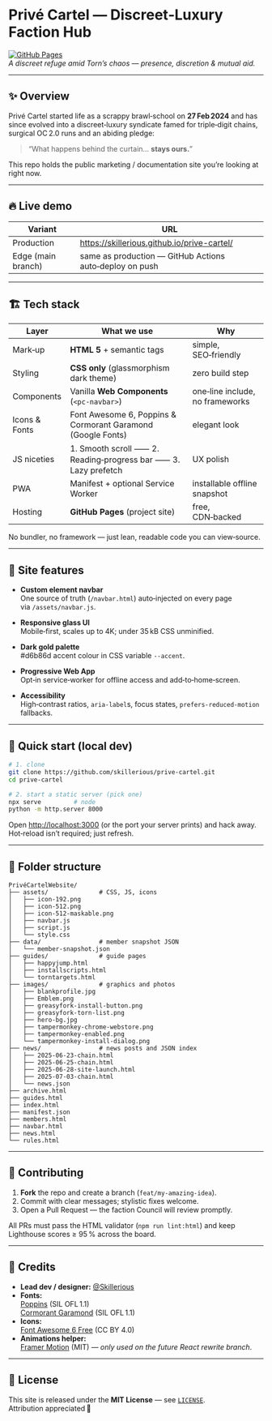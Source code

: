 # Privé Cartel — Discreet‑Luxury Faction Hub

[![GitHub Pages](https://img.shields.io/badge/%F0%9F%9A%80-live--site-purple?style=for-the-badge)](https://skillerious.github.io/prive-cartel/)  
*A discreet refuge amid Torn’s chaos — presence, discretion & mutual aid.*

---

## ✨ Overview
Privé Cartel started life as a scrappy brawl‑school on **27 Feb 2024** and has
since evolved into a discreet‑luxury syndicate famed for triple‑digit chains,
surgical OC 2.0 runs and an abiding pledge:

> “What happens behind the curtain… **stays ours.**”

This repo holds the public marketing / documentation site you’re looking at
right now.

---

## 🔥 Live demo

| Variant | URL |
|---------|-----|
| Production | <https://skillerious.github.io/prive-cartel/> |
| Edge (main branch) | same as production — GitHub Actions auto‑deploy on push |

---

## 🏗️  Tech stack

| Layer | What we use | Why |
|-------|-------------|-----|
| Mark‑up | **HTML 5** + semantic tags | simple, SEO‑friendly |
| Styling | **CSS only** (glassmorphism dark theme) | zero build step |
| Components | Vanilla **Web Components** (`<pc-navbar>`) | one‑line include, no frameworks |
| Icons & Fonts | Font Awesome 6, Poppins & Cormorant Garamond (Google Fonts) | elegant look |
| JS niceties | 1. Smooth scroll ⸺ 2. Reading‑progress bar ⸺ 3. Lazy prefetch | UX polish |
| PWA | Manifest + optional Service Worker | installable offline snapshot |
| Hosting | **GitHub Pages** (project site) | free, CDN‑backed |

No bundler, no framework — just lean, readable code you can view‑source.

---

## 🌟 Site features

* **Custom element navbar**  
  One source of truth (`/navbar.html`) auto‑injected on every page  
  via `/assets/navbar.js`.

* **Responsive glass UI**  
  Mobile‑first, scales up to 4K; under 35 kB CSS unminified.

* **Dark gold palette**  
  #d6b86d accent colour in CSS variable `--accent`.

* **Progressive Web App**  
  Opt‑in service‑worker for offline access and add‑to‑home‑screen.

* **Accessibility**  
  High‑contrast ratios, `aria‑label`s, focus states, `prefers-reduced-motion`
  fallbacks.

---

## 🚀 Quick start (local dev)

```bash
# 1. clone
git clone https://github.com/skillerious/prive-cartel.git
cd prive-cartel

# 2. start a static server (pick one)
npx serve         # node
python -m http.server 8000
```

Open <http://localhost:3000> (or the port your server prints) and hack away.
Hot‑reload isn’t required; just refresh.

---

## 📁 Folder structure

```text
PrivéCartelWebsite/
├── assets/              # CSS, JS, icons
│   ├── icon-192.png
│   ├── icon-512.png
│   ├── icon-512-maskable.png
│   ├── navbar.js
│   ├── script.js
│   └── style.css
├── data/                # member snapshot JSON
│   └── member-snapshot.json
├── guides/              # guide pages
│   ├── happyjump.html
│   ├── installscripts.html
│   └── torntargets.html
├── images/              # graphics and photos
│   ├── blankprofile.jpg
│   ├── Emblem.png
│   ├── greasyfork-install-button.png
│   ├── greasyfork-torn-list.png
│   ├── hero-bg.jpg
│   ├── tampermonkey-chrome-webstore.png
│   ├── tampermonkey-enabled.png
│   └── tampermonkey-install-dialog.png
├── news/                # news posts and JSON index
│   ├── 2025-06-23-chain.html
│   ├── 2025-06-25-chain.html
│   ├── 2025-06-28-site-launch.html
│   ├── 2025-07-03-chain.html
│   └── news.json
├── archive.html
├── guides.html
├── index.html
├── manifest.json
├── members.html
├── navbar.html
├── news.html
└── rules.html
```

---

## 🤝 Contributing

1. **Fork** the repo and create a branch (`feat/my-amazing-idea`).
2. Commit with clear messages; stylistic fixes welcome.
3. Open a Pull Request — the faction Council will review promptly.

All PRs must pass the HTML validator (`npm run lint:html`) and keep Lighthouse
scores ≥ 95 % across the board.

---

## 🙏 Credits

* **Lead dev / designer:** [@Skillerious](https://github.com/skillerious)
* **Fonts:**  
  [Poppins](https://fonts.google.com/specimen/Poppins) (SIL OFL 1.1)  
  [Cormorant Garamond](https://fonts.google.com/specimen/Cormorant+Garamond) (SIL OFL 1.1)
* **Icons:**  
  [Font Awesome 6 Free](https://fontawesome.com) (CC BY 4.0)
* **Animations helper:**  
  [Framer Motion](https://www.framer.com/motion/) (MIT) — *only used on the
  future React rewrite branch*.

---

## 📜 License

This site is released under the **MIT License** — see [`LICENSE`](LICENSE).  
Attribution appreciated 💛
